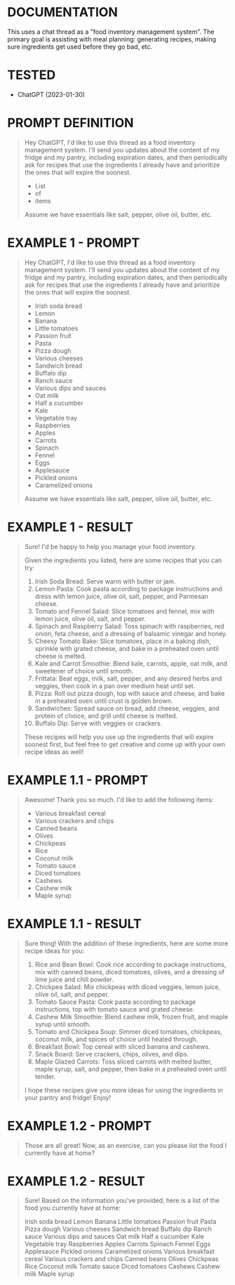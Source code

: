 # DOCUMENTATION

This uses a chat thread as a "food inventory management system". The primary goal is assisting with meal planning: generating recipes, making sure ingredients get used before they go bad, etc.

# TESTED

- ChatGPT (2023-01-30)

# PROMPT DEFINITION

> Hey ChatGPT, I'd like to use this thread as a food inventory management system. I'll send you updates about the content of my fridge and my pantry, including expiration dates, and then periodically ask for recipes that use the ingredients I already have and prioritize the ones that will expire the soonest.
> 
> - List
> - of
> - items
> 
> Assume we have essentials like salt, pepper, olive oil, butter, etc.

# EXAMPLE 1 - PROMPT

> Hey ChatGPT, I'd like to use this thread as a food inventory management system. I'll send you updates about the content of my fridge and my pantry, including expiration dates, and then periodically ask for recipes that use the ingredients I already have and prioritize the ones that will expire the soonest.
> 
> - Irish soda bread
> - Lemon
> - Banana
> - Little tomatoes
> - Passion fruit
> - Pasta
> - Pizza dough
> - Various cheeses
> - Sandwich bread
> - Buffalo dip
> - Ranch sauce
> - Various dips and sauces
> - Oat milk
> - Half a cucumber
> - Kale
> - Vegetable tray
> - Raspberries
> - Apples
> - Carrots
> - Spinach
> - Fennel
> - Eggs
> - Applesauce
> - Pickled onions
> - Caramelized onions
> 
> Assume we have essentials like salt, pepper, olive oil, butter, etc.

# EXAMPLE 1 - RESULT

> Sure! I'd be happy to help you manage your food inventory.
> 
> Given the ingredients you listed, here are some recipes that you can try:
> 
> 1. Irish Soda Bread: Serve warm with butter or jam.
> 2. Lemon Pasta: Cook pasta according to package instructions and dress with lemon juice, olive oil, salt, pepper, and Parmesan cheese.
> 3. Tomato and Fennel Salad: Slice tomatoes and fennel, mix with lemon juice, olive oil, salt, and pepper.
> 4. Spinach and Raspberry Salad: Toss spinach with raspberries, red onion, feta cheese, and a dressing of balsamic vinegar and honey.
> 5. Cheesy Tomato Bake: Slice tomatoes, place in a baking dish, sprinkle with grated cheese, and bake in a preheated oven until cheese is melted.
> 6. Kale and Carrot Smoothie: Blend kale, carrots, apple, oat milk, and sweetener of choice until smooth.
> 7. Frittata: Beat eggs, milk, salt, pepper, and any desired herbs and veggies, then cook in a pan over medium heat until set.
> 8. Pizza: Roll out pizza dough, top with sauce and cheese, and bake in a preheated oven until crust is golden brown.
> 9. Sandwiches: Spread sauce on bread, add cheese, veggies, and protein of choice, and grill until cheese is melted.
> 10. Buffalo Dip: Serve with veggies or crackers.
>
> These recipes will help you use up the ingredients that will expire soonest first, but feel free to get creative and come up with your own recipe ideas as well!

# EXAMPLE 1.1 - PROMPT

> Awesome! Thank you so much. I'd like to add the following items:
>
> - Various breakfast cereal
> - Various crackers and chips
> - Canned beans
> - Olives
> - Chickpeas
> - Rice
> - Coconut milk
> - Tomato sauce
> - Diced tomatoes
> - Cashews
> - Cashew milk
> - Maple syrup

# EXAMPLE 1.1 - RESULT

> Sure thing! With the addition of these ingredients, here are some more recipe ideas for you:
>
> 1. Rice and Bean Bowl: Cook rice according to package instructions, mix with canned beans, diced tomatoes, olives, and a dressing of lime juice and chili powder.
> 2. Chickpea Salad: Mix chickpeas with diced veggies, lemon juice, olive oil, salt, and pepper.
> 3. Tomato Sauce Pasta: Cook pasta according to package instructions, top with tomato sauce and grated cheese.
> 4. Cashew Milk Smoothie: Blend cashew milk, frozen fruit, and maple syrup until smooth.
> 5. Tomato and Chickpea Soup: Simmer diced tomatoes, chickpeas, coconut milk, and spices of choice until heated through.
> 6. Breakfast Bowl: Top cereal with sliced banana and cashews.
> 7. Snack Board: Serve crackers, chips, olives, and dips.
> 8. Maple Glazed Carrots: Toss sliced carrots with melted butter, maple syrup, salt, and pepper, then bake in a preheated oven until tender.
>
> I hope these recipes give you more ideas for using the ingredients in your pantry and fridge! Enjoy!

# EXAMPLE 1.2 - PROMPT

> Those are all great! Now, as an exercise, can you please list the food I currently have at home?

# EXAMPLE 1.2 - RESULT

> Sure! Based on the information you've provided, here is a list of the food you currently have at home:
>
> Irish soda bread
> Lemon
> Banana
> Little tomatoes
> Passion fruit
> Pasta
> Pizza dough
> Various cheeses
> Sandwich bread
> Buffalo dip
> Ranch sauce
> Various dips and sauces
> Oat milk
> Half a cucumber
> Kale
> Vegetable tray
> Raspberries
> Apples
> Carrots
> Spinach
> Fennel
> Eggs
> Applesauce
> Pickled onions
> Caramelized onions
> Various breakfast cereal
> Various crackers and chips
> Canned beans
> Olives
> Chickpeas
> Rice
> Coconut milk
> Tomato sauce
> Diced tomatoes
> Cashews
> Cashew milk
> Maple syrup
